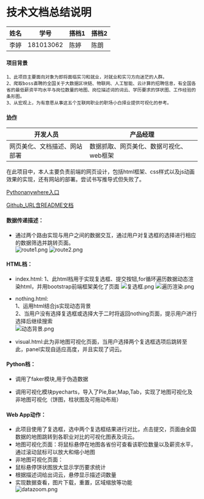 # 技术文档总结说明

|姓名   |学号  |搭档1 |搭档2|
| ----- | ----- | ----- | -----|
|李婷  |181013062|陈婷  |陈朗|

#### 项目背景

    1、此项目主要面向对象为即将面临实习和就业，对就业和实习方向迷茫的人群。
    2、爬取boss直聘的全国关于大数据区块链、物联网、人工智能、云计算的招聘信息，有全国各省的最低薪资平均水平与岗位数量的地图、岗位描述词的词云、学历要求的饼状图、工作经验的条形图。
    3、从宏观上，为有意愿从事这五个互联网职业的职场小白择业提供可视化的参考。  

#### [协作](https://github.com/cocofantuan/visual_job)
|开发人员   |产品经理 |
| ----- | ----- |
|网页美化、文档描述、网站部署  |数据抓取、网页美化、数据可视化、web框架|

在此项目中，本人主要负责前端的网页设计，包括html框架、css样式以及js动画效果的实现，还有网站的部署。尝试书写推导式但失败了。

[Pythonanywhere入口](ltco.pythonanywhere.com/)  

[Github_URL含README文档](https://github.com/cocofantuan/Python)

#### 数据传递描述：
- 通过两个路由实现与用户之间的数据交互，通过用户对复选框的选择进行相应的数据筛选并跳转页面。  
![route1.png](https://i.loli.net/2020/01/06/zLEG7fxcQbSOutJ.png)
![route2.png](https://i.loli.net/2020/01/06/P41D8Xh2lSBNJut.png)

#### HTML档：
- index.html:
1、此html档用于实现复选框、提交按钮,for循环遍历数据动态渲染html，并用bootstrap前端框架美化了页面
![复选框.png](https://i.loli.net/2020/01/06/vwMnfQqIzOacAlC.png)
![遍历渲染.png](https://i.loli.net/2020/01/06/2JKjq4slcGbHWp1.png)

- nothing.html:  
1、运用html结合js实现动态背景  
2、当用户没有选择复选框或选择大于二时将返回nothing页面，提示用户进行选择后继续搜索  
![动态背景.png](https://i.loli.net/2020/01/06/HGqCmRQpjv9Kndr.png)

- visual.html:此为非地图可视化页面，当用户选择两个复选框选项后跳转至此，panel实现自适应高度，并且实现了词云。 

#### Python档：

- 调用了faker模块,用于伪造数据

- 调用可视化模块pyecharts，导入了Pie,Bar,Map,Tab，实现了地图可视化及非地图可视化（饼图，柱状图及可拖动布局）

#### Web App动作：
- 此项目使用了复选框，选中两个复选框结果进行对比，点击提交，页面由全国数据的地图跳转到各职业对比的可视化图表及词云。  
- 地图可视化页面：将鼠标悬停在地图各省份可查看该职位数量以及薪资水平，通过滚动鼠标可以放大和缩小地图
- 非地图可视化页面：
 - 鼠标悬停饼状图放大显示学历要求统计
 - 根据描述词给出词云，悬停显示描述词数量
 - 实现数据查看，图片下载，重置，区域缩放等功能    
![datazoom.png](https://i.loli.net/2020/01/06/zDKkS4rcl2hJLMd.png)
